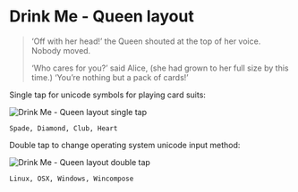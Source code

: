 # Drink Me - Queen layout

> ‘Off with her head!’ the Queen shouted at the top of her voice. Nobody moved.
>
> ‘Who cares for you?’ said Alice, (she had grown to her full size by this time.) ‘You’re nothing but a pack of cards!’

Single tap for unicode symbols for playing card suits:

![Drink Me - Queen layout single tap](https://i.imgur.com/xwHicLJ.png)

```
Spade, Diamond, Club, Heart
```

Double tap to change operating system unicode input method:

![Drink Me - Queen layout double tap](https://i.imgur.com/fBbzq55.png)
```
Linux, OSX, Windows, Wincompose
```

